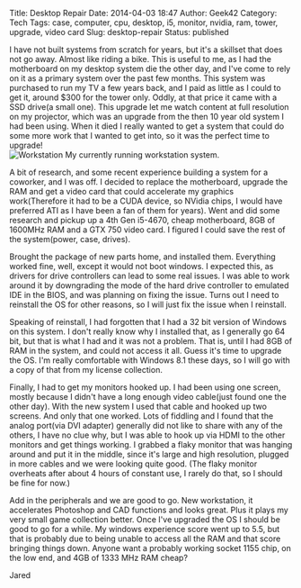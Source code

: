 Title: Desktop Repair
Date: 2014-04-03 18:47
Author: Geek42
Category: Tech
Tags: case, computer, cpu, desktop, i5, monitor, nvidia, ram, tower, upgrade, video card
Slug: desktop-repair
Status: published

I have not built systems from scratch for years, but it's a skillset
that does not go away. Almost like riding a bike. This is useful to me,
as I had the motherboard on my desktop system die the other day, and
I've come to rely on it as a primary system over the past few months.
This system was purchased to run my TV a few years back, and I paid as
little as I could to get it, around \$300 for the tower only. Oddly, at
that price it came with a SSD drive(a small one). This upgrade let me
watch content at full resolution on my projector, which was an upgrade
from the then 10 year old system I had been using. When it died I really
wanted to get a system that could do some more work that I wanted to get
into, so it was the perfect time to upgrade!  
![Workstation]({filename}/images/IMG_0054.jpg)
My currently running workstation system.

<!--more-->

A bit of research, and some recent experience building a system for a
coworker, and I was off. I decided to replace the motherboard, upgrade
the RAM and get a video card that could accelerate my graphics
work(Therefore it had to be a CUDA device, so NVidia chips, I would have
preferred ATI as I have been a fan of them for years). Went and did some
research and pickup up a 4th Gen i5-4670, cheap motherboard, 8GB of
1600MHz RAM and a GTX 750 video card. I figured I could save the rest of
the system(power, case, drives).

Brought the package of new parts home, and installed them. Everything
worked fine, well, except it would not boot windows. I expected this, as
drivers for drive controllers can lead to some real issues. I was able
to work around it by downgrading the mode of the hard drive controller
to emulated IDE in the BIOS, and was planning on fixing the issue. Turns
out I need to reinstall the OS for other reasons, so I will just fix the
issue when I reinstall.

Speaking of reinstall, I had forgotten that I had a 32 bit version of
Windows on this system. I don't really know why I installed that, as I
generally go 64 bit, but that is what I had and it was not a problem.
That is, until I had 8GB of RAM in the system, and could not access it
all. Guess it's time to upgrade the OS. I'm really comfortable with
Windows 8.1 these days, so I will go with a copy of that from my license
collection.

Finally, I had to get my monitors hooked up. I had been using one
screen, mostly because I didn't have a long enough video cable(just
found one the other day). With the new system I used that cable and
hooked up two screens. And only that one worked. Lots of fiddling and I
found that the analog port(via DVI adapter) generally did not like to
share with any of the others, I have no clue why, but I was able to hook
up via HDMI to the other monitors and get things working. I grabbed a
flaky monitor that was hanging around and put it in the middle, since
it's large and high resolution, plugged in more cables and we were
looking quite good. (The flaky monitor overheats after about 4 hours of
constant use, I rarely do that, so I should be fine for now.)

Add in the peripherals and we are good to go. New workstation, it
accelerates Photoshop and CAD functions and looks great. Plus it plays
my very small game collection better. Once I've upgraded the OS I should
be good to go for a while. My windows experience score went up to 5.5,
but that is probably due to being unable to access all the RAM and that
score bringing things down. Anyone want a probably working socket 1155
chip, on the low end, and 4GB of 1333 MHz RAM cheap?

Jared
